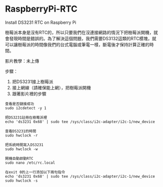 # RaspberryPi-RTC
 Install DS3231 RTC on Raspberry Pi

 樹莓派本身是沒有RTC的，所以只要我們在沒連接網路的情況下把樹莓派開機，就會發現時間是錯誤的。為了解決這個問題，我們需要DS3132這類的RTC模塊，就可以讓樹莓派的時間像我們的台式電腦或筆電一樣，斷電後才保持計算正確的時間。

影片教學：未上傳

步驟：
1. 把DS3231接上樹莓派
2. 接上網線（請確保能上網），把樹莓派開機
3. 跟著影片裡的步驟
```
查看是否鏈接成功
sudo i2cdetect -y 1

把DS3231註冊在樹莓派裡
echo 'ds3231 0x68' | sudo tee /sys/class/i2c-adapter/i2c-1/new_device

查看DS3231的時間
sudo hwclock -r

把系統時間寫入DS3231
sudo hwclock -w

開機自動啟動RTC
sudo nano /etc/rc.local

在exit 0的上一行添加以下兩句指令
echo 'ds3231 0x68' | sudo tee /sys/class/i2c-adapter/i2c-1/new_device
sudo hwclock -s
```